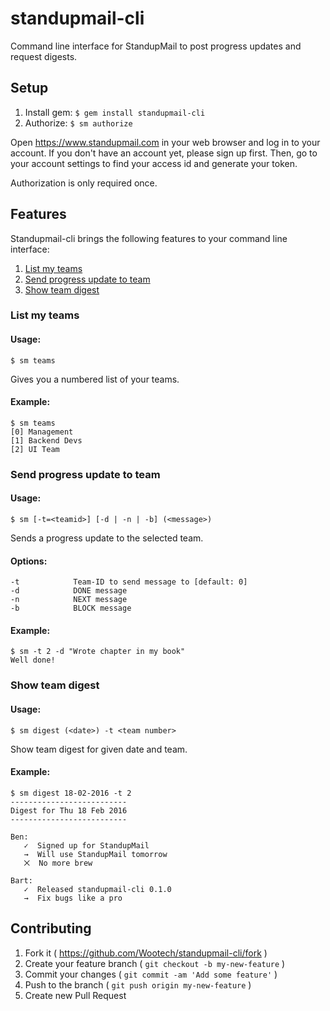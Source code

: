 # standupmail-cli

Command line interface for StandupMail to post progress updates and request digests.

## Setup

1. Install gem:
`$ gem install standupmail-cli`
2. Authorize:
`$ sm authorize`

Open https://www.standupmail.com in your web browser and log in to your account.
If you don't have an account yet, please sign up first.
Then, go to your account settings to find your access id and generate your token.

Authorization is only required once.

## Features

Standupmail-cli brings the following features to your command line interface:

1. [List my teams](#list-my-teams)
2. [Send progress update to team](#send-progress-update-to-team)
2. [Show team digest](#show-team-digest)

### List my teams

#### Usage:

`$ sm teams`

Gives you a numbered list of your teams.

#### Example:

```
$ sm teams
[0] Management
[1] Backend Devs
[2] UI Team
```

### Send progress update to team

#### Usage:

```
$ sm [-t=<teamid>] [-d | -n | -b] (<message>)
```

Sends a progress update to the selected team.

#### Options:

```
-t            Team-ID to send message to [default: 0]
-d            DONE message
-n            NEXT message
-b            BLOCK message
```


#### Example:

```
$ sm -t 2 -d "Wrote chapter in my book"
Well done!
```

### Show team digest

#### Usage:

```
$ sm digest (<date>) -t <team number>
```

Show team digest for given date and team.

#### Example:

```
$ sm digest 18-02-2016 -t 2
--------------------------
Digest for Thu 18 Feb 2016
--------------------------

Ben:
   ✓  Signed up for StandupMail
   →  Will use StandupMail tomorrow
   ⨉  No more brew

Bart:
   ✓  Released standupmail-cli 0.1.0
   →  Fix bugs like a pro
```

## Contributing
1. Fork it ( https://github.com/Wootech/standupmail-cli/fork )
2. Create your feature branch ( `git checkout -b my-new-feature` )
3. Commit your changes ( `git commit -am 'Add some feature'` )
4. Push to the branch ( `git push origin my-new-feature` )
5. Create new Pull Request
